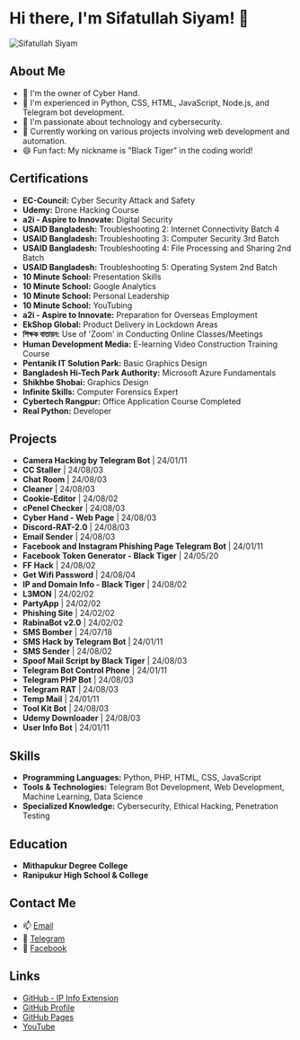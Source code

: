 # Hi there, I'm Sifatullah Siyam! 👋

![Sifatullah Siyam](https://i.ibb.co/Wxr8tXH/FB-IMG-16993738081032621.jpg)

## About Me
- 🔭 I'm the owner of Cyber Hand.
- 🌱 I'm experienced in Python, CSS, HTML, JavaScript, Node.js, and Telegram bot development.
- 👀 I'm passionate about technology and cybersecurity.
- 💼 Currently working on various projects involving web development and automation.
- 😄 Fun fact: My nickname is "Black Tiger" in the coding world!

## Certifications
- **EC-Council:** Cyber Security Attack and Safety
- **Udemy:** Drone Hacking Course
- **a2i - Aspire to Innovate:** Digital Security
- **USAID Bangladesh:** Troubleshooting 2: Internet Connectivity Batch 4
- **USAID Bangladesh:** Troubleshooting 3: Computer Security 3rd Batch
- **USAID Bangladesh:** Troubleshooting 4: File Processing and Sharing 2nd Batch
- **USAID Bangladesh:** Troubleshooting 5: Operating System 2nd Batch
- **10 Minute School:** Presentation Skills
- **10 Minute School:** Google Analytics
- **10 Minute School:** Personal Leadership
- **10 Minute School:** YouTubing
- **a2i - Aspire to Innovate:** Preparation for Overseas Employment
- **EkShop Global:** Product Delivery in Lockdown Areas
- **শিক্ষক বাতায়ন:** Use of 'Zoom' in Conducting Online Classes/Meetings
- **Human Development Media:** E-learning Video Construction Training Course
- **Pentanik IT Solution Park:** Basic Graphics Design
- **Bangladesh Hi-Tech Park Authority:** Microsoft Azure Fundamentals
- **Shikhbe Shobai:** Graphics Design
- **Infinite Skills:** Computer Forensics Expert
- **Cybertech Rangpur:** Office Application Course Completed
- **Real Python:** Developer

## Projects
- **Camera Hacking by Telegram Bot** | 24/01/11
- **CC Staller** | 24/08/03
- **Chat Room** | 24/08/03
- **Cleaner** | 24/08/03
- **Cookie-Editor** | 24/08/02
- **cPenel Checker** | 24/08/03
- **Cyber Hand - Web Page** | 24/08/03
- **Discord-RAT-2.0** | 24/08/03
- **Email Sender** | 24/08/03
- **Facebook and Instagram Phishing Page Telegram Bot** | 24/01/11
- **Facebook Token Generator - Black Tiger** | 24/05/20
- **FF Hack** | 24/08/02
- **Get Wifi Password** | 24/08/04
- **IP and Domain Info - Black Tiger** | 24/08/02
- **L3MON** | 24/02/02
- **PartyApp** | 24/02/02
- **Phishing Site** | 24/02/02
- **RabinaBot v2.0** | 24/02/02
- **SMS Bomber** | 24/07/18
- **SMS Hack by Telegram Bot** | 24/01/11
- **SMS Sender** | 24/08/02
- **Spoof Mail Script by Black Tiger** | 24/08/03
- **Telegram Bot Control Phone** | 24/01/11
- **Telegram PHP Bot** | 24/08/03
- **Telegram RAT** | 24/08/03
- **Temp Mail** | 24/01/11
- **Tool Kit Bot** | 24/08/03
- **Udemy Downloader** | 24/08/03
- **User Info Bot** | 24/01/11

## Skills
- **Programming Languages:** Python, PHP, HTML, CSS, JavaScript
- **Tools & Technologies:** Telegram Bot Development, Web Development, Machine Learning, Data Science
- **Specialized Knowledge:** Cybersecurity, Ethical Hacking, Penetration Testing

## Education
- **Mithapukur Degree College**
- **Ranipukur High School & College**

## Contact Me
- 📫 [Email](mailto:blacktiger420@proton.me)
- 💬 [Telegram](https://t.me/sifatullasiyam)
- 📘 [Facebook](https://www.facebook.com/EncryptedEcho)

## Links
- [GitHub - IP Info Extension](https://github.com/rabinasiyam/IP-Info-Extension)
- [GitHub Profile](https://github.com/rabinasiyam/)
- [GitHub Pages](https://rabinasiyam.github.io)
- [YouTube](https://www.youtube.com/@dataraven101)


